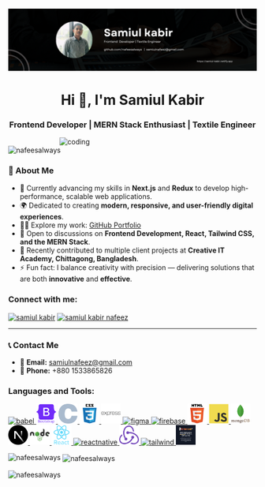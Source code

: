 ![logo](https://github.com/nafeesalways/nafeesalways/blob/main/banner1.png)
<h1 align="center">Hi 👋, I'm Samiul Kabir</h1>
<h3 align="center">Frontend Developer | MERN Stack Enthusiast | Textile Engineer</h3>
<img align='right'alt = 'coding' width='400' src='https://camo.githubusercontent.com/88adc7c88c9d3dba7479020846ed35d13410e3707c7f149e1c6140cc6beaef9a/68747470733a2f2f70687973696373677572756b756c2e66696c65732e776f726470726573732e636f6d2f323031392f30322f6368617261637465722d312e676966'

<p align="left"> <img src="https://komarev.com/ghpvc/?username=nafeesalways&label=Profile%20views&color=0e75b6&style=flat" alt="nafeesalways" /> </p>

### 🚀 About Me  
- 🌱 Currently advancing my skills in **Next.js** and **Redux** to develop high-performance, scalable web applications.  
- 🌍 Dedicated to creating **modern, responsive, and user-friendly digital experiences**.  
- 👨‍💻 Explore my work: [GitHub Portfolio](https://github.com/nafeesalways)  
- 💬 Open to discussions on **Frontend Development, React, Tailwind CSS, and the MERN Stack**.  
- 📄 Recently contributed to multiple client projects at **Creative IT Academy, Chittagong, Bangladesh**.  
- ⚡ Fun fact: I balance creativity with precision — delivering solutions that are both **innovative** and **effective**.  


<h3 align="left">Connect with me:</h3>
<p align="left">
<a href="https://linkedin.com/in/samiul kabir" target="blank"><img align="center" src="https://raw.githubusercontent.com/rahuldkjain/github-profile-readme-generator/master/src/images/icons/Social/linked-in-alt.svg" alt="samiul kabir" height="30" width="40" /></a>
<a href="https://fb.com/samiul kabir nafeez" target="blank"><img align="center" src="https://raw.githubusercontent.com/rahuldkjain/github-profile-readme-generator/master/src/images/icons/Social/facebook.svg" alt="samiul kabir nafeez" height="30" width="40" /></a>
</p>

---

### 📞 Contact Me
- 📧 **Email:** samiulnafeez@gmail.com  
- 📱 **Phone:** +880 1533865826 

<h3 align="left">Languages and Tools:</h3>
<p align="left"> 
  <a href="https://babeljs.io/" target="_blank" rel="noreferrer"> 
    <img src="https://www.vectorlogo.zone/logos/babeljs/babeljs-icon.svg" alt="babel" width="40" height="40"/> 
  </a> 
  <a href="https://getbootstrap.com" target="_blank" rel="noreferrer"> 
    <img src="https://raw.githubusercontent.com/devicons/devicon/master/icons/bootstrap/bootstrap-plain-wordmark.svg" alt="bootstrap" width="40" height="40"/> 
  </a> 
  <a href="https://www.cprogramming.com/" target="_blank" rel="noreferrer"> 
    <img src="https://raw.githubusercontent.com/devicons/devicon/master/icons/c/c-original.svg" alt="c" width="40" height="40"/> 
  </a> 
  <a href="https://www.w3schools.com/css/" target="_blank" rel="noreferrer"> 
    <img src="https://raw.githubusercontent.com/devicons/devicon/master/icons/css3/css3-original-wordmark.svg" alt="css3" width="40" height="40"/> 
  </a> 
  <a href="https://expressjs.com" target="_blank" rel="noreferrer"> 
    <img src="https://raw.githubusercontent.com/devicons/devicon/master/icons/express/express-original-wordmark.svg" alt="express" width="40" height="40"/> 
  </a> 
  <a href="https://www.figma.com/" target="_blank" rel="noreferrer"> 
    <img src="https://www.vectorlogo.zone/logos/figma/figma-icon.svg" alt="figma" width="40" height="40"/> 
  </a> 
  <a href="https://firebase.google.com/" target="_blank" rel="noreferrer"> 
    <img src="https://www.vectorlogo.zone/logos/firebase/firebase-icon.svg" alt="firebase" width="40" height="40"/> 
  </a> 
  <a href="https://www.w3.org/html/" target="_blank" rel="noreferrer"> 
    <img src="https://raw.githubusercontent.com/devicons/devicon/master/icons/html5/html5-original-wordmark.svg" alt="html5" width="40" height="40"/> 
  </a> 
  <a href="https://developer.mozilla.org/en-US/docs/Web/JavaScript" target="_blank" rel="noreferrer"> 
    <img src="https://raw.githubusercontent.com/devicons/devicon/master/icons/javascript/javascript-original.svg" alt="javascript" width="40" height="40"/> 
  </a> 
  <a href="https://www.mongodb.com/" target="_blank" rel="noreferrer"> 
    <img src="https://raw.githubusercontent.com/devicons/devicon/master/icons/mongodb/mongodb-original-wordmark.svg" alt="mongodb" width="40" height="40"/> 
  </a> 
  <a href="https://nextjs.org/" target="_blank" rel="noreferrer"> 
    <img src="https://raw.githubusercontent.com/devicons/devicon/master/icons/nextjs/nextjs-original.svg" alt="nextjs" width="40" height="40"/> 
  </a> 
  <a href="https://nodejs.org" target="_blank" rel="noreferrer"> 
    <img src="https://raw.githubusercontent.com/devicons/devicon/master/icons/nodejs/nodejs-original-wordmark.svg" alt="nodejs" width="40" height="40"/> 
  </a> 
  <a href="https://reactjs.org/" target="_blank" rel="noreferrer"> 
    <img src="https://raw.githubusercontent.com/devicons/devicon/master/icons/react/react-original-wordmark.svg" alt="react" width="40" height="40"/> 
  </a> 
  <a href="https://reactnative.dev/" target="_blank" rel="noreferrer"> 
    <img src="https://reactnative.dev/img/header_logo.svg" alt="reactnative" width="40" height="40"/> 
  </a> 
  <a href="https://redux.js.org" target="_blank" rel="noreferrer"> 
    <img src="https://raw.githubusercontent.com/devicons/devicon/master/icons/redux/redux-original.svg" alt="redux" width="40" height="40"/> 
  </a> 
  <a href="https://tailwindcss.com/" target="_blank" rel="noreferrer"> 
    <img src="https://www.vectorlogo.zone/logos/tailwindcss/tailwindcss-icon.svg" alt="tailwind" width="40" height="40"/> 
  </a> 
  <a href="https://tanstack.com/query" target="_blank" rel="noreferrer"> 
    <img src="https://raw.githubusercontent.com/TanStack/query/main/media/repo-header.png" alt="tanstack-query" width="40" height="40"/> 
  </a> 
</p>

<p><img align="left" src="https://github-readme-stats.vercel.app/api/top-langs?username=nafeesalways&show_icons=true&locale=en&layout=compact" alt="nafeesalways" /></p>

<p>&nbsp;<img align="center" src="https://github-readme-stats.vercel.app/api?username=nafeesalways&show_icons=true&locale=en" alt="nafeesalways" /></p>

<p><img align="center" src="https://github-readme-streak-stats.herokuapp.com/?user=nafeesalways&" alt="nafeesalways" /></p>
